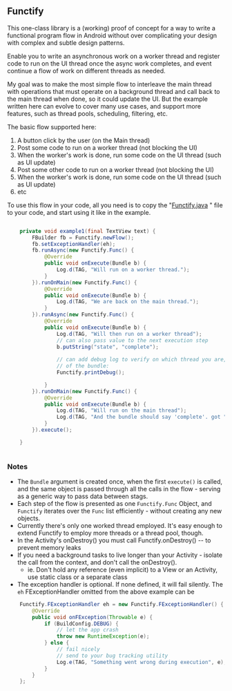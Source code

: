 Functify
--

This one-class library is a (working) proof of concept for a way to write a functional program flow in Android 
without over complicating your design with complex and subtle design patterns.

Enable you to write an asynchronous work on a worker thread and register code to run on the UI 
thread once the async work completes, and event continue a flow of work on different threads as needed.

My goal was to make the most simple flow to interleave the main thread with operations that must operate on a background thread and call back 
to the main thread when done, so it could update the UI.
But the example written here can evolve to cover many use cases, and support more features, such as thread pools,
scheduling, filtering, etc.


The basic flow supported here:

1. A button click by the user (on the Main thread)
2. Post some code to run on a worker thread (not blocking the UI)
3. When the worker's work is done, run some code on the UI thread (such as UI update)
4. Post some other code to run on a worker thread (not blocking the UI)
5. When the worker's work is done, run some code on the UI thread (such as UI update)
6. etc

To use this flow in your code, all you need is to copy the "[Functify.java](app/src/main/java/com/mindtheapps/functify/Functify.java) " file to your code, and start using it
like in the example.


```java

    private void example1(final TextView text) {
        FBuilder fb = Functify.newFlow();
        fb.setExceptionHandler(eh);
        fb.runAsync(new Functify.Func() {
            @Override
            public void onExecute(Bundle b) {
                Log.d(TAG, "Will run on a worker thread.");
            }
        }).runOnMain(new Functify.Func() {
            @Override
            public void onExecute(Bundle b) {
                Log.d(TAG, "We are back on the main thread.");
            }
        }).runAsync(new Functify.Func() {
            @Override
            public void onExecute(Bundle b) {
                Log.d(TAG, "Will then run on a worker thread");
                // can also pass value to the next execution step
                b.putString("state", "complete");
                
                // can add debug log to verify on which thread you are, and check the contents 
                // of the bundle:
                Functify.printDebug();

            }
        }).runOnMain(new Functify.Func() {
            @Override
            public void onExecute(Bundle b) {
                Log.d(TAG, "Will run on the main thread");
                Log.d(TAG, "And the bundle should say 'complete'. got " + b.get("state"));
            }
        }).execute();

    }
        
```

### Notes

- The `Bundle` argument is created once, when the first `execute()` is called, and the
  same object is passed through all the calls in the flow - serving as a generic 
  way to pass data between stags.
- Each step of the flow is presented as one `Functify.Func` Object, and `Functify` iterates over the `Func`
  list efficiently - without creating any new objects.
- Currently there's only one worked thread employed. 
  It's easy enough to extend Functify to employ more threads or a thread pool, though.
- In the Activity's onDestroy() you must call Functify.onDestroy() -- to prevent memory leaks
- If you need a background tasks to live longer than your Activity - isolate the call from the context, and don't call the onDestroy().
    - ie. Don't hold any reference (even implicit) to a View or an Activity, use static class or a separate class
- The exception handler is optional. If none defined, it will fail silently. 
  The `eh` FExceptionHandler omitted  from the above example can be
    
```java
    Functify.FExceptionHandler eh = new Functify.FExceptionHandler() {
        @Override
        public void onFException(Throwable e) {
            if (BuildConfig.DEBUG) {
                // let the app crash
                throw new RuntimeException(e);
            } else {
                // fail nicely
                // send to your bug tracking utility
                Log.e(TAG, "Something went wrong during execution", e);
            }
        }
    };
```